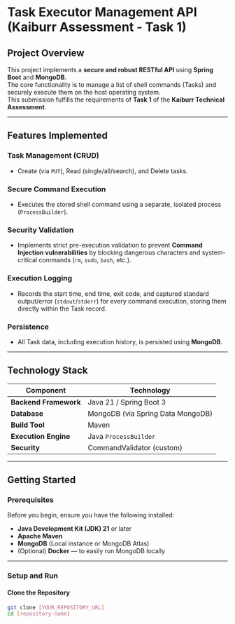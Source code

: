 #  Task Executor Management API (Kaiburr Assessment - Task 1)

##  Project Overview
This project implements a **secure and robust RESTful API** using **Spring Boot** and **MongoDB**.  
The core functionality is to manage a list of shell commands (Tasks) and securely execute them on the host operating system.  
This submission fulfills the requirements of **Task 1** of the **Kaiburr Technical Assessment**.

---

##  Features Implemented

###  Task Management (CRUD)
- Create (via `PUT`), Read (single/all/search), and Delete tasks.

###  Secure Command Execution
- Executes the stored shell command using a separate, isolated process (`ProcessBuilder`).

###  Security Validation
- Implements strict pre-execution validation to prevent **Command Injection vulnerabilities** by blocking dangerous characters and system-critical commands (`rm`, `sudo`, `bash`, etc.).

###  Execution Logging
- Records the start time, end time, exit code, and captured standard output/error (`stdout`/`stderr`) for every command execution, storing them directly within the Task record.

###  Persistence
- All Task data, including execution history, is persisted using **MongoDB**.

---

##  Technology Stack

| Component | Technology |
|------------|-------------|
| **Backend Framework** | Java 21 / Spring Boot 3 |
| **Database** | MongoDB (via Spring Data MongoDB) |
| **Build Tool** | Maven |
| **Execution Engine** | Java `ProcessBuilder` |
| **Security** | CommandValidator (custom) |

---

##  Getting Started

###  Prerequisites
Before you begin, ensure you have the following installed:
- **Java Development Kit (JDK) 21** or later  
- **Apache Maven**  
- **MongoDB** (Local instance or MongoDB Atlas)  
- (Optional) **Docker** — to easily run MongoDB locally

---

###  Setup and Run

####  Clone the Repository
```bash
git clone [YOUR_REPOSITORY_URL]
cd [repository-name]
